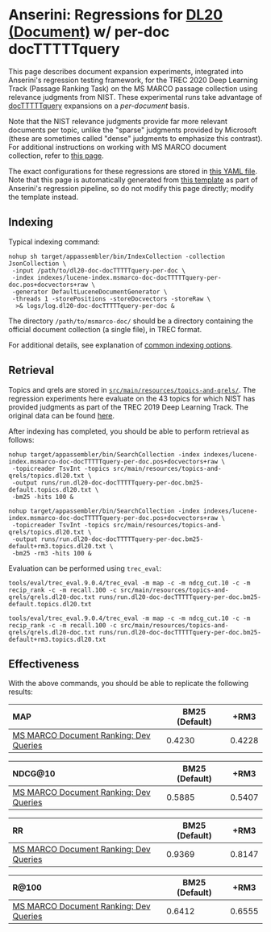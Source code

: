# Anserini: Regressions for [DL20 (Document)](https://trec.nist.gov/data/deep2020.html) w/ per-doc docTTTTTquery

This page describes document expansion experiments, integrated into Anserini's regression testing framework, for the TREC 2020 Deep Learning Track (Passage Ranking Task) on the MS MARCO passage collection using relevance judgments from NIST.
These experimental runs take advantage of [docTTTTTquery](http://doc2query.ai/) expansions on a _per-document_ basis.

Note that the NIST relevance judgments provide far more relevant documents per topic, unlike the "sparse" judgments provided by Microsoft (these are sometimes called "dense" judgments to emphasize this contrast).
For additional instructions on working with MS MARCO document collection, refer to [this page](experiments-msmarco-doc.md).

The exact configurations for these regressions are stored in [this YAML file](../src/main/resources/regression/dl19-doc.yaml).
Note that this page is automatically generated from [this template](../src/main/resources/docgen/templates/dl19-doc.template) as part of Anserini's regression pipeline, so do not modify this page directly; modify the template instead.

## Indexing

Typical indexing command:

```
nohup sh target/appassembler/bin/IndexCollection -collection JsonCollection \
 -input /path/to/dl20-doc-docTTTTTquery-per-doc \
 -index indexes/lucene-index.msmarco-doc-docTTTTTquery-per-doc.pos+docvectors+raw \
 -generator DefaultLuceneDocumentGenerator \
 -threads 1 -storePositions -storeDocvectors -storeRaw \
  >& logs/log.dl20-doc-docTTTTTquery-per-doc &
```

The directory `/path/to/msmarco-doc/` should be a directory containing the official document collection (a single file), in TREC format.

For additional details, see explanation of [common indexing options](common-indexing-options.md).

## Retrieval

Topics and qrels are stored in [`src/main/resources/topics-and-qrels/`](../src/main/resources/topics-and-qrels/).
The regression experiments here evaluate on the 43 topics for which NIST has provided judgments as part of the TREC 2019 Deep Learning Track.
The original data can be found [here](https://trec.nist.gov/data/deep2019.html).

After indexing has completed, you should be able to perform retrieval as follows:

```
nohup target/appassembler/bin/SearchCollection -index indexes/lucene-index.msmarco-doc-docTTTTTquery-per-doc.pos+docvectors+raw \
 -topicreader TsvInt -topics src/main/resources/topics-and-qrels/topics.dl20.txt \
 -output runs/run.dl20-doc-docTTTTTquery-per-doc.bm25-default.topics.dl20.txt \
 -bm25 -hits 100 &

nohup target/appassembler/bin/SearchCollection -index indexes/lucene-index.msmarco-doc-docTTTTTquery-per-doc.pos+docvectors+raw \
 -topicreader TsvInt -topics src/main/resources/topics-and-qrels/topics.dl20.txt \
 -output runs/run.dl20-doc-docTTTTTquery-per-doc.bm25-default+rm3.topics.dl20.txt \
 -bm25 -rm3 -hits 100 &
```

Evaluation can be performed using `trec_eval`:

```
tools/eval/trec_eval.9.0.4/trec_eval -m map -c -m ndcg_cut.10 -c -m recip_rank -c -m recall.100 -c src/main/resources/topics-and-qrels/qrels.dl20-doc.txt runs/run.dl20-doc-docTTTTTquery-per-doc.bm25-default.topics.dl20.txt

tools/eval/trec_eval.9.0.4/trec_eval -m map -c -m ndcg_cut.10 -c -m recip_rank -c -m recall.100 -c src/main/resources/topics-and-qrels/qrels.dl20-doc.txt runs/run.dl20-doc-docTTTTTquery-per-doc.bm25-default+rm3.topics.dl20.txt
```

## Effectiveness

With the above commands, you should be able to replicate the following results:

MAP                                     | BM25 (Default)| +RM3      |
:---------------------------------------|-----------|-----------|
[MS MARCO Document Ranking: Dev Queries](https://github.com/microsoft/MSMARCO-Document-Ranking)| 0.4230    | 0.4228    |


NDCG@10                                 | BM25 (Default)| +RM3      |
:---------------------------------------|-----------|-----------|
[MS MARCO Document Ranking: Dev Queries](https://github.com/microsoft/MSMARCO-Document-Ranking)| 0.5885    | 0.5407    |


RR                                      | BM25 (Default)| +RM3      |
:---------------------------------------|-----------|-----------|
[MS MARCO Document Ranking: Dev Queries](https://github.com/microsoft/MSMARCO-Document-Ranking)| 0.9369    | 0.8147    |


R@100                                   | BM25 (Default)| +RM3      |
:---------------------------------------|-----------|-----------|
[MS MARCO Document Ranking: Dev Queries](https://github.com/microsoft/MSMARCO-Document-Ranking)| 0.6412    | 0.6555    |
